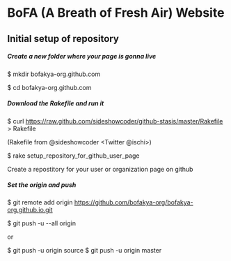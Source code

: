 # BoFA (A Breath of Fresh Air) Website

## Initial setup of repository

##### Create a new folder where your page is gonna live

$ mkdir bofakya-org.github.com 

$ cd bofakya-org.github.com

##### Download the Rakefile and run it

$ curl https://raw.github.com/sideshowcoder/github-stasis/master/Rakefile > Rakefile 

(Rakefile from @sideshowcoder <Twitter @ischi>)

$ rake setup_repository_for_github_user_page

Create a repostitory for your user or organization page on github

##### Set the origin and push

$ git remote add origin https://github.com/bofakya-org/bofakya-org.github.io.git

$ git push -u --all origin

or

$ git push -u origin source
$ git push -u origin master
